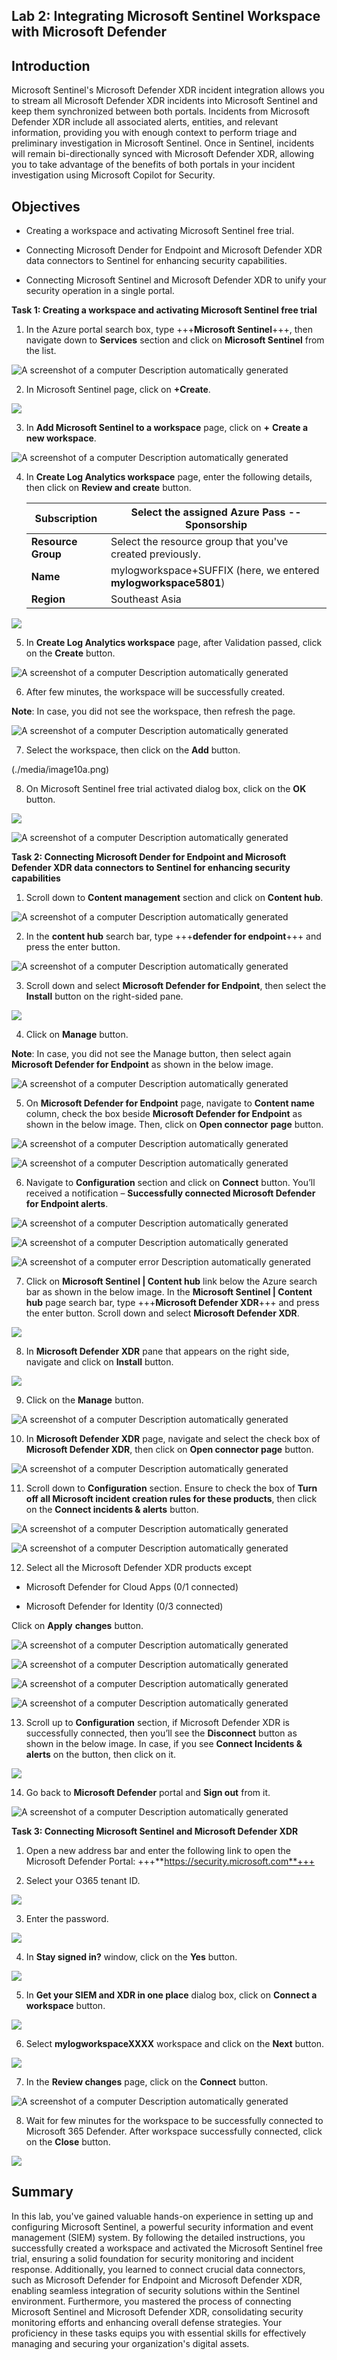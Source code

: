 ## **Lab 2: Integrating Microsoft Sentinel Workspace with Microsoft Defender**

## Introduction

Microsoft Sentinel's Microsoft Defender XDR incident integration allows
you to stream all Microsoft Defender XDR incidents into Microsoft
Sentinel and keep them synchronized between both portals. Incidents from
Microsoft Defender XDR include all associated alerts, entities, and
relevant information, providing you with enough context to perform
triage and preliminary investigation in Microsoft Sentinel. Once in
Sentinel, incidents will remain bi-directionally synced with Microsoft
Defender XDR, allowing you to take advantage of the benefits of both
portals in your incident investigation using Microsoft Copilot for
Security.

## Objectives

- Creating a workspace and activating Microsoft Sentinel free trial.

- Connecting Microsoft Dender for Endpoint and Microsoft Defender XDR
  data connectors to Sentinel for enhancing security capabilities.

- Connecting Microsoft Sentinel and Microsoft Defender XDR to unify your
  security operation in a single portal.

**Task 1: Creating a workspace and activating Microsoft Sentinel free
trial**

1.  In the Azure portal search box, type +++**Microsoft Sentinel**+++, then
    navigate down to **Services** section and click on **Microsoft
    Sentinel** from the list.

 ![A screenshot of a computer Description automatically
 generated](./media/image1.png)

2.  In Microsoft Sentinel page, click on **+Create**.

 ![](./media/image2.png)

3.  In **Add Microsoft Sentinel to a workspace** page, click on **+**
    **Create a new workspace**.

 ![A screenshot of a computer Description automatically
 generated](./media/image3.png)

4.  In **Create Log Analytics workspace** page, enter the following
    details, then click on **Review and create** button.

    |**Subscription** |Select the assigned **Azure Pass -- Sponsorship** |
    |---|---|
    |**Resource Group** |Select the resource group that you've created previously. |
    |**Name** |mylogworkspace+SUFFIX (here, we entered **mylogworkspace5801**) |
    |**Region** |Southeast Asia |

 ![](./media/image9a.png)

5.  In **Create Log Analytics workspace** page, after Validation passed,
    click on the **Create** button.

![A screenshot of a computer Description automatically
generated](./media/image5.png)

6.  After few minutes, the workspace will be successfully created.

**Note**: In case, you did not see the workspace, then refresh the page.

![A screenshot of a computer Description automatically
generated](./media/image6.png)

7.  Select the workspace, then click on the **Add** button.

(./media/image10a.png)

8.  On Microsoft Sentinel free trial activated dialog box, click on the
    **OK** button.

![](./media/image8.png)

![A screenshot of a computer Description automatically
generated](./media/image9.png)

**Task 2: Connecting Microsoft Dender for Endpoint and Microsoft
Defender XDR data connectors to Sentinel for enhancing security
capabilities**

1.  Scroll down to **Content management** section and click on **Content
    hub**.

![A screenshot of a computer Description automatically
generated](./media/image10.png)

2.  In the **content hub** search bar, type +++**defender for endpoint**+++
    and press the enter button.

 ![A screenshot of a computer Description automatically
 generated](./media/image11.png)

3.  Scroll down and select **Microsoft Defender for Endpoint**, then
    select the **Install** button on the right-sided pane.

 ![](./media/image12.png)

4.  Click on **Manage** button.

 **Note**: In case, you did not see the Manage button, then select
 again **Microsoft Defender for Endpoint** as shown in the below image.

 ![A screenshot of a computer Description automatically
 generated](./media/image13.png)

5.  On **Microsoft Defender for Endpoint** page, navigate to **Content
    name** column, check the box beside **Microsoft Defender for
    Endpoint** as shown in the below image. Then, click on **Open
    connector** **page** button.

 ![A screenshot of a computer Description automatically
 generated](./media/image14.png)

 ![A screenshot of a computer Description automatically
 generated](./media/image15.png)

6.  Navigate to **Configuration** section and click on **Connect**
    button. You’ll received a notification – **Successfully connected
    Microsoft Defender for Endpoint alerts**.

 ![A screenshot of a computer Description automatically
 generated](./media/image16.png)

 ![A screenshot of a computer Description automatically
 generated](./media/image17.png)

 ![A screenshot of a computer error Description automatically
 generated](./media/image18.png)

7.  Click on **Microsoft Sentinel | Content hub** link below the Azure
    search bar as shown in the below image. In the **Microsoft Sentinel
    | Content hub** page search bar, type +++**Microsoft Defender XDR**+++ and
    press the enter button. Scroll down and select **Microsoft Defender
    XDR**.

![](./media/image19.png)

8.  In **Microsoft Defender XDR** pane that appears on the right side,
    navigate and click on **Install** button.

![](./media/image20.png)

9.  Click on the **Manage** button.

 ![A screenshot of a computer Description automatically
 generated](./media/image21.png)

10. In **Microsoft Defender XDR** page, navigate and select the check
    box of **Microsoft Defender XDR**, then click on **Open connector
    page** button.

 ![A screenshot of a computer Description automatically
 generated](./media/image22.png)

11. Scroll down to **Configuration** section. Ensure to check the box of
    **Turn off all Microsoft incident creation rules for these
    products**, then click on the **Connect incidents & alerts** button.

 ![A screenshot of a computer Description automatically
 generated](./media/image23.png)

 ![A screenshot of a computer Description automatically
 generated](./media/image24.png)

12. Select all the Microsoft Defender XDR products except

- Microsoft Defender for Cloud Apps (0/1 connected)​

- Microsoft Defender for Identity (0/3 connected)​

Click on **Apply** **changes** button.

 ![A screenshot of a computer Description automatically
 generated](./media/image25.png)

 ![A screenshot of a computer Description automatically
 generated](./media/image26.png)

 ![A screenshot of a computer Description automatically
 generated](./media/image27.png)

 ![A screenshot of a computer Description automatically
 generated](./media/image28.png)

13. Scroll up to **Configuration** section, if Microsoft Defender XDR is
    successfully connected, then you’ll see the **Disconnect** button as
    shown in the below image. In case, if you see **Connect Incidents &
    alerts** on the button, then click on it.

 ![](./media/image29.png)

14. Go back to **Microsoft Defender** portal and **Sign out** from it.

![A screenshot of a computer Description automatically
generated](./media/image30.png)

**Task 3: Connecting Microsoft Sentinel and Microsoft Defender XDR**

1.  Open a new address bar and enter the following link to open the
    Microsoft Defender Portal: +++**https://security.microsoft.com**+++

2.  Select your O365 tenant ID.

![](./media/image31.png)

3.  Enter the password.

![](./media/image32.png)

4.  In **Stay signed in?** window, click on the **Yes** button.

![](./media/image33.png)

5.  In **Get your SIEM and XDR in one place** dialog box, click on
    **Connect a workspace** button.

![](./media/image34.png)

6.  Select **mylogworkspaceXXXX** workspace and click on the **Next**
    button.

![](./media/image35.png)

7.  In the **Review changes** page, click on the **Connect** button.

![A screenshot of a computer Description automatically
generated](./media/image36.png)

8.  Wait for few minutes for the workspace to be successfully connected
    to Microsoft 365 Defender. After workspace successfully connected,
    click on the **Close** button.

![](./media/image37.png)

## Summary 

In this lab, you've gained valuable hands-on experience in setting up
and configuring Microsoft Sentinel, a powerful security information and
event management (SIEM) system. By following the detailed instructions,
you successfully created a workspace and activated the Microsoft
Sentinel free trial, ensuring a solid foundation for security monitoring
and incident response. Additionally, you learned to connect crucial data
connectors, such as Microsoft Defender for Endpoint and Microsoft
Defender XDR, enabling seamless integration of security solutions within
the Sentinel environment. Furthermore, you mastered the process of
connecting Microsoft Sentinel and Microsoft Defender XDR, consolidating
security monitoring efforts and enhancing overall defense strategies.
Your proficiency in these tasks equips you with essential skills for
effectively managing and securing your organization's digital assets.
